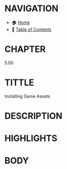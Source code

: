 # NAVIGATION
- 🏠 [Home](../../../README.md)
- 📖 [Table of Contents](../docs_Chapter_0.00_Welcome/doc_Chapter_0.10_Table_of_Contents.md)


# CHAPTER
5.00

# TITTLE
Installing Game Assets

# DESCRIPTION


# HIGHLIGHTS

# BODY

